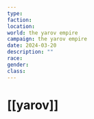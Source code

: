 ```yaml
---
type: 
faction: 
location: 
world: the yarov empire
campaign: the yarov empire
date: 2024-03-20
description: ""
race: 
gender: 
class: 
---
```

# [[yarov]]

